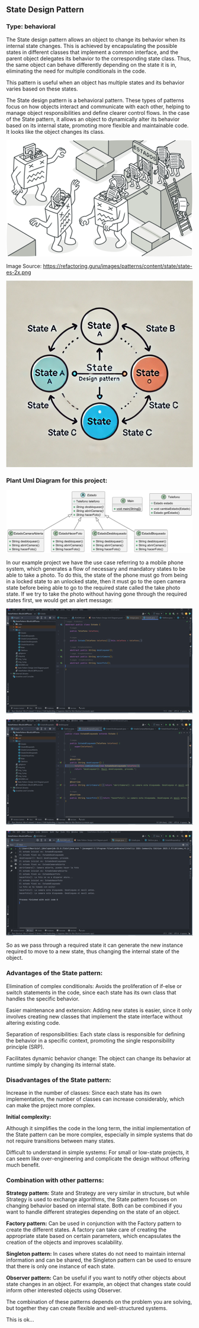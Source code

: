 ## State Design Pattern

### Type: behavioral

The State design pattern allows an object to change its behavior when its internal state changes. This is achieved by encapsulating the possible states in different classes that implement a common interface, and the parent object delegates its behavior to the corresponding state class. Thus, the same object can behave differently depending on the state it is in, eliminating the need for multiple conditionals in the code.

This pattern is useful when an object has multiple states and its behavior varies based on these states.

The State design pattern is a behavioral pattern. These types of patterns focus on how objects interact and communicate with each other, helping to manage object responsibilities and define clearer control flows. In the case of the State pattern, it allows an object to dynamically alter its behavior based on its internal state, promoting more flexible and maintainable code. It looks like the object changes its class.

![img.png](img.png)

Image Source: https://refactoring.guru/images/patterns/content/state/state-es-2x.png

![img_1.png](img_1.png)

### Plant Uml Diagram for this project:

![img_2.png](img_2.png)

In our example project we have the use case referring to a mobile phone system, which generates a flow of necessary and mandatory states to be able to take a photo. To do this, the state of the phone must go from being in a locked state to an unlocked state, then it must go to the open camera state before being able to go to the required state called the take photo state. If we try to take the photo without having gone through the required states first, we would get an alert message:

![img_3.png](img_3.png)

![img_4.png](img_4.png)

![img_5.png](img_5.png)

So as we pass through a required state it can generate the new instance required to move to a new state, thus changing the internal state of the object.

### Advantages of the State pattern:

Elimination of complex conditionals: Avoids the proliferation of if-else or switch statements in the code, since each state has its own class that handles the specific behavior.

Easier maintenance and extension: Adding new states is easier, since it only involves creating new classes that implement the state interface without altering existing code.

Separation of responsibilities: Each state class is responsible for defining the behavior in a specific context, promoting the single responsibility principle (SRP).

Facilitates dynamic behavior change: The object can change its behavior at runtime simply by changing its internal state.

### Disadvantages of the State pattern:

Increase in the number of classes: Since each state has its own implementation, the number of classes can increase considerably, which can make the project more complex.

**Initial complexity:** 

Although it simplifies the code in the long term, the initial implementation of the State pattern can be more complex, especially in simple systems that do not require transitions between many states.

Difficult to understand in simple systems: For small or low-state projects, it can seem like over-engineering and complicate the design without offering much benefit.

### Combination with other patterns:

**Strategy pattern:** State and Strategy are very similar in structure, but while Strategy is used to exchange algorithms, the State pattern focuses on changing behavior based on internal state. Both can be combined if you want to handle different strategies depending on the state of an object.

**Factory pattern:** Can be used in conjunction with the Factory pattern to create the different states. A factory can take care of creating the appropriate state based on certain parameters, which encapsulates the creation of the objects and improves scalability.

**Singleton pattern:** In cases where states do not need to maintain internal information and can be shared, the Singleton pattern can be used to ensure that there is only one instance of each state.

**Observer pattern:** Can be useful if you want to notify other objects about state changes in an object. For example, an object that changes state could inform other interested objects using Observer.

The combination of these patterns depends on the problem you are solving, but together they can create flexible and well-structured systems.

This is ok...